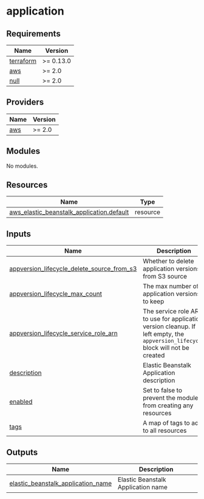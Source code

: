 # application

<!-- BEGINNING OF PRE-COMMIT-TERRAFORM DOCS HOOK -->
## Requirements

| Name | Version |
|------|---------|
| <a name="requirement_terraform"></a> [terraform](#requirement\_terraform) | >= 0.13.0 |
| <a name="requirement_aws"></a> [aws](#requirement\_aws) | >= 2.0 |
| <a name="requirement_null"></a> [null](#requirement\_null) | >= 2.0 |

## Providers

| Name | Version |
|------|---------|
| <a name="provider_aws"></a> [aws](#provider\_aws) | >= 2.0 |

## Modules

No modules.

## Resources

| Name | Type |
|------|------|
| [aws_elastic_beanstalk_application.default](https://registry.terraform.io/providers/hashicorp/aws/latest/docs/resources/elastic_beanstalk_application) | resource |

## Inputs

| Name | Description | Type | Default | Required |
|------|-------------|------|---------|:--------:|
| <a name="input_appversion_lifecycle_delete_source_from_s3"></a> [appversion\_lifecycle\_delete\_source\_from\_s3](#input\_appversion\_lifecycle\_delete\_source\_from\_s3) | Whether to delete application versions from S3 source | `bool` | `false` | no |
| <a name="input_appversion_lifecycle_max_count"></a> [appversion\_lifecycle\_max\_count](#input\_appversion\_lifecycle\_max\_count) | The max number of application versions to keep | `number` | `1000` | no |
| <a name="input_appversion_lifecycle_service_role_arn"></a> [appversion\_lifecycle\_service\_role\_arn](#input\_appversion\_lifecycle\_service\_role\_arn) | The service role ARN to use for application version cleanup. If left empty, the `appversion_lifecycle` block will not be created | `string` | `""` | no |
| <a name="input_description"></a> [description](#input\_description) | Elastic Beanstalk Application description | `string` | `""` | no |
| <a name="input_enabled"></a> [enabled](#input\_enabled) | Set to false to prevent the module from creating any resources | `bool` | `true` | no |
| <a name="input_tags"></a> [tags](#input\_tags) | A map of tags to add to all resources | `map(string)` | `{}` | no |

## Outputs

| Name | Description |
|------|-------------|
| <a name="output_elastic_beanstalk_application_name"></a> [elastic\_beanstalk\_application\_name](#output\_elastic\_beanstalk\_application\_name) | Elastic Beanstalk Application name |
<!-- END OF PRE-COMMIT-TERRAFORM DOCS HOOK -->
